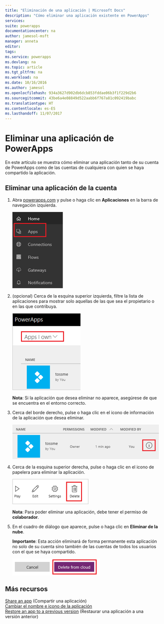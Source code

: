 ```yaml
---
title: "Eliminación de una aplicación | Microsoft Docs"
description: "Cómo eliminar una aplicación existente en PowerApps"
services: 
suite: powerapps
documentationcenter: na
author: jamesol-msft
manager: anneta
editor: 
tags: 
ms.service: powerapps
ms.devlang: na
ms.topic: article
ms.tgt_pltfrm: na
ms.workload: na
ms.date: 10/16/2016
ms.author: jamesol
ms.openlocfilehash: 934a3627d902db6dcb853fddae06b3f1f229d2b6
ms.sourcegitcommit: 43be6a4e08849d522aabb6f767a81c092419babc
ms.translationtype: HT
ms.contentlocale: es-ES
ms.lasthandoff: 11/07/2017
---
```

# <a name="delete-an-app-from-powerapps"></a>Eliminar una aplicación de PowerApps
En este artículo se muestra cómo eliminar una aplicación tanto de su cuenta de PowerApps como de las cuentas de cualquiera con quien se haya compartido la aplicación.

## <a name="delete-an-app-from-your-account"></a>Eliminar una aplicación de la cuenta
1. Abra [powerapps.com](https://web.powerapps.com) y pulse o haga clic en **Aplicaciones** en la barra de navegación izquierda.
   
    ![](./media/delete-app/file-apps.png)
2. (opcional) Cerca de la esquina superior izquierda, filtre la lista de aplicaciones para mostrar solo aquellas de las que sea el propietario o en las que contribuya.
   
    ![](./media/delete-app/filter-list.png)
   
    **Nota**: Si la aplicación que desea eliminar no aparece, asegúrese de que se encuentra en el entorno correcto.
3. Cerca del borde derecho, pulse o haga clic en el icono de información de la aplicación que desea eliminar.
   
    ![](./media/delete-app/app-options.png)
4. Cerca de la esquina superior derecha, pulse o haga clic en el icono de papelera para eliminar la aplicación.
   
    ![](./media/delete-app/delete-icon.png)
   
    **Nota**: Para poder eliminar una aplicación, debe tener el permiso de **colaborador**.
5. En el cuadro de diálogo que aparece, pulse o haga clic en **Eliminar de la nube**.  
   
    **Importante**: Esta acción eliminará de forma permanente esta aplicación no solo de su cuenta sino también de las cuentas de todos los usuarios con el que se haya compartido.
   
    ![](./media/delete-app/delete-button.png)

## <a name="more-resources"></a>Más recursos
[Share an app](share-app.md) (Compartir una aplicación)  
[Cambiar el nombre e icono de la aplicación](set-name-tile.md)  
[Restore an app to a previous version](restore-an-app.md) (Restaurar una aplicación a una versión anterior)  

